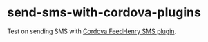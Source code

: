 # send-sms-with-cordova-plugins
Test on sending SMS with [Cordova FeedHenry SMS plugin](https://github.com/feedhenry/sms-builder).
